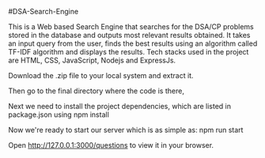 #DSA-Search-Engine

This is a Web based Search Engine that searches for the DSA/CP problems stored in the database and outputs most relevant results obtained. It takes an input query from the user, finds the best results using an algorithm called TF-IDF algorithm and displays the results. Tech stacks used in the project are HTML, CSS, JavaScript, Nodejs and ExpressJs.

Download the .zip file to your local system and extract it.

Then go to the final directory where the code is there,

Next we need to install the project dependencies, which are listed in package.json using npm install

Now we're ready to start our server which is as simple as: npm run start

Open http://127.0.0.1:3000/questions to view it in your browser.
